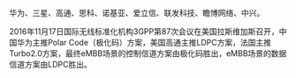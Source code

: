华为、三星、高通、思科、诺基亚、爱立信、联发科技、瞻博网络、中兴。

2016年11月17日国际无线标准化机构3GPP第87次会议在美国拉斯维加斯召开，中国华为主推Polar Code（极化码）方案，美国高通主推LDPC方案，法国主推Turbo2.0方案，最终eMBB场景的控制信道方案由极化码胜出，eMBB场景的数据信道方案由LDPC胜出。
